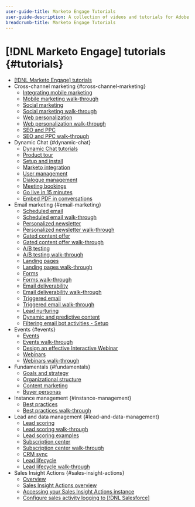 ```yaml
---
user-guide-title: Marketo Engage Tutorials
user-guide-description: A collection of videos and tutorials for Adobe Marketo Engage.
breadcrumb-title: Marketo Engage Tutorials
---
```


# [!DNL Marketo Engage] tutorials {#tutorials}

+ [[!DNL Marketo Engage] tutorials](overview.md)
+ Cross-channel marketing {#cross-channel-marketing}
  + [Integrating mobile marketing](cross-channel-marketing/mobile-marketing-learn.md)
  + [Mobile marketing walk-through](cross-channel-marketing/mobile-marketing-watch.md)
  + [Social marketing](cross-channel-marketing/social-marketing-learn.md)
  + [Social marketing walk-through](cross-channel-marketing/social-marketing-watch.md)
  + [Web personalization](cross-channel-marketing/web-personalization-learn.md)
  + [Web personalization walk-through](cross-channel-marketing/web-personalization-watch.md)
  + [SEO and PPC](cross-channel-marketing/seo-and-ppc-learn.md)
  + [SEO and PPC walk-through](cross-channel-marketing/seo-and-ppc-watch.md)
+ Dynamic Chat {#dynamic-chat}
  + [Dynamic Chat tutorials](dynamic-chat/dynamic-chat-overview.md)
  + [Product tour](dynamic-chat/product-tour.md)
  + [Setup and install](dynamic-chat/setup.md)
  + [Marketo integration](dynamic-chat/marketo-integration.md)
  + [User management](dynamic-chat/user-management.md)
  + [Dialogue management](dynamic-chat/dialogue-management.md)
  + [Meeting bookings](dynamic-chat/meeting-booking.md)
  + [Go live in 15 minutes](dynamic-chat/go-live-in-15-minutes.md)
  + [Embed PDF in conversations](dynamic-chat/document-cloud-integration.md)
+ Email marketing {#email-marketing}
  + [Scheduled email](email-marketing/scheduled-email-learn.md)
  + [Scheduled email walk-through](email-marketing/scheduled-email-watch.md)
  + [Personalized newsletter](email-marketing/personalized-newsletter-learn.md)
  + [Personalized newsletter walk-through](email-marketing/personalized-newsletter-watch.md)
  + [Gated content offer](email-marketing/gated-content-offer-learn.md)
  + [Gated content offer walk-through](email-marketing/gated-content-offer-watch.md)
  + [A/B testing](email-marketing/ab-testing-learn.md)
  + [A/B testing walk-through](email-marketing/ab-testing-watch.md)
  + [Landing pages ](email-marketing/landing-pages-learn.md)
  + [Landing pages walk-through](email-marketing/landing-pages-watch.md)
  + [Forms](email-marketing/forms-learn.md)
  + [Forms walk-through](email-marketing/forms-watch.md)
  + [Email deliverability](email-marketing/email-deliverability-learn.md)
  + [Email deliverability walk-through](email-marketing/email-deliverability-watch.md)
  + [Triggered email](email-marketing/triggered-email-learn.md)
  + [Triggered email walk-through](email-marketing/triggered-email-watch.md)
  + [Lead nurturing](email-marketing/lead-nuturing-learn.md)
  + [Dynamic and predictive content](email-marketing/dynamic-and-predictive-content-learn.md)
  + [Filtering email bot activities - Setup](filtering-email-bot-activities/setup.md)  
+ Events {#events}
  + [Events](events/events-learn.md)
  + [Events walk-through](events/events-watch.md)
  + [Design an effective Interactive Webinar](events/design-an-effective-interactive-webinar.md)
  + [Webinars](events/webinar-learn.md)
  + [Webinars walk-through](events/webinar-watch.md)
+ Fundamentals {#fundamentals}
  + [Goals and strategy](fundamentals/goals-and-strategy-learn.md)
  + [Organizational structure](fundamentals/organizational-structure-learn.md)
  + [Content marketing](fundamentals/content-marketing-learn.md)
  + [Buyer personas](fundamentals/buyer-personas-learn.md)
+ Instance management {#instance-management}
  + [Best practices](instance-management/best-practice-learn.md)
  + [Best practices walk-through](instance-management/best-practice-watch.md)
+ Lead and data management {#lead-and-data-management}
  + [Lead scoring](lead-and-data-management/lead-scoring-learn.md)
  + [Lead scoring walk-through](lead-and-data-management/lead-scoring-watch.md)
  + [Lead scoring examples](lead-and-data-management/lead-scoring.md)
  + [Subscription center](lead-and-data-management/subscription-center-learn.md)
  + [Subscription center walk-through](lead-and-data-management/subscription-center-watch.md)
  + [CRM sync](lead-and-data-management/crm-sync-learn.md)
  + [Lead lifecycle](lead-and-data-management/lead-lifecycle-learn.md)
  + [Lead lifecycle walk-through](lead-and-data-management/lead-lifecycle-watch.md)
+ Sales Insight Actions {#sales-insight-actions}
  + [Overview](sales-insight-actions/overview.md)
  + [Sales Insight Actions overview](sales-insight-actions/sales-insight-actions-overview.md)
  + [Accessing your Sales Insight Actions instance](sales-insight-actions/accessing-your-sales-insight-actions-instance.md)
  + [Configure sales activity logging to [!DNL Salesforce]](sales-insight-actions/configure-sales-activity-logging-to-salesforce.md)